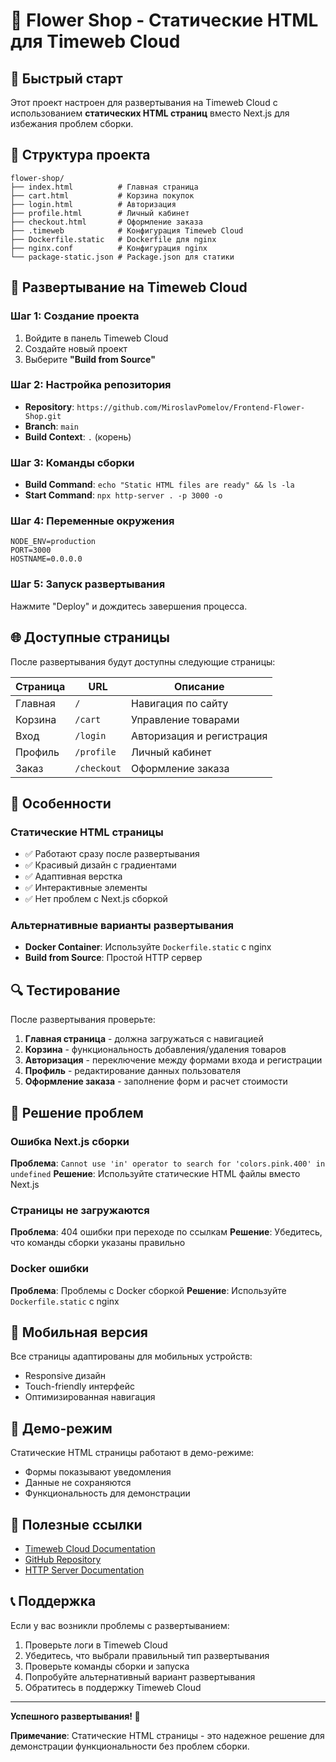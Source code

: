 # 🌸 Flower Shop - Статические HTML для Timeweb Cloud

## 🚀 Быстрый старт

Этот проект настроен для развертывания на Timeweb Cloud с использованием **статических HTML страниц** вместо Next.js для избежания проблем сборки.

## 📁 Структура проекта

```
flower-shop/
├── index.html          # Главная страница
├── cart.html           # Корзина покупок
├── login.html          # Авторизация
├── profile.html        # Личный кабинет
├── checkout.html       # Оформление заказа
├── .timeweb            # Конфигурация Timeweb Cloud
├── Dockerfile.static   # Dockerfile для nginx
├── nginx.conf          # Конфигурация nginx
└── package-static.json # Package.json для статики
```

## 🔧 Развертывание на Timeweb Cloud

### Шаг 1: Создание проекта
1. Войдите в панель Timeweb Cloud
2. Создайте новый проект
3. Выберите **"Build from Source"**

### Шаг 2: Настройка репозитория
- **Repository**: `https://github.com/MiroslavPomelov/Frontend-Flower-Shop.git`
- **Branch**: `main`
- **Build Context**: `.` (корень)

### Шаг 3: Команды сборки
- **Build Command**: `echo "Static HTML files are ready" && ls -la`
- **Start Command**: `npx http-server . -p 3000 -o`

### Шаг 4: Переменные окружения
```
NODE_ENV=production
PORT=3000
HOSTNAME=0.0.0.0
```

### Шаг 5: Запуск развертывания
Нажмите "Deploy" и дождитесь завершения процесса.

## 🌐 Доступные страницы

После развертывания будут доступны следующие страницы:

| Страница | URL | Описание |
|----------|-----|----------|
| Главная | `/` | Навигация по сайту |
| Корзина | `/cart` | Управление товарами |
| Вход | `/login` | Авторизация и регистрация |
| Профиль | `/profile` | Личный кабинет |
| Заказ | `/checkout` | Оформление заказа |

## 🎨 Особенности

### Статические HTML страницы
- ✅ Работают сразу после развертывания
- ✅ Красивый дизайн с градиентами
- ✅ Адаптивная верстка
- ✅ Интерактивные элементы
- ✅ Нет проблем с Next.js сборкой

### Альтернативные варианты развертывания
- **Docker Container**: Используйте `Dockerfile.static` с nginx
- **Build from Source**: Простой HTTP сервер

## 🔍 Тестирование

После развертывания проверьте:

1. **Главная страница** - должна загружаться с навигацией
2. **Корзина** - функциональность добавления/удаления товаров
3. **Авторизация** - переключение между формами входа и регистрации
4. **Профиль** - редактирование данных пользователя
5. **Оформление заказа** - заполнение форм и расчет стоимости

## 🚨 Решение проблем

### Ошибка Next.js сборки
**Проблема**: `Cannot use 'in' operator to search for 'colors.pink.400' in undefined`
**Решение**: Используйте статические HTML файлы вместо Next.js

### Страницы не загружаются
**Проблема**: 404 ошибки при переходе по ссылкам
**Решение**: Убедитесь, что команды сборки указаны правильно

### Docker ошибки
**Проблема**: Проблемы с Docker сборкой
**Решение**: Используйте `Dockerfile.static` с nginx

## 📱 Мобильная версия

Все страницы адаптированы для мобильных устройств:
- Responsive дизайн
- Touch-friendly интерфейс
- Оптимизированная навигация

## 🎯 Демо-режим

Статические HTML страницы работают в демо-режиме:
- Формы показывают уведомления
- Данные не сохраняются
- Функциональность для демонстрации

## 🔗 Полезные ссылки

- [Timeweb Cloud Documentation](https://timeweb.com/cloud/docs)
- [GitHub Repository](https://github.com/MiroslavPomelov/Frontend-Flower-Shop)
- [HTTP Server Documentation](https://www.npmjs.com/package/http-server)

## 📞 Поддержка

Если у вас возникли проблемы с развертыванием:

1. Проверьте логи в Timeweb Cloud
2. Убедитесь, что выбрали правильный тип развертывания
3. Проверьте команды сборки и запуска
4. Попробуйте альтернативный вариант развертывания
5. Обратитесь в поддержку Timeweb Cloud

---

**Успешного развертывания! 🌸**

**Примечание**: Статические HTML страницы - это надежное решение для демонстрации функциональности без проблем сборки.
